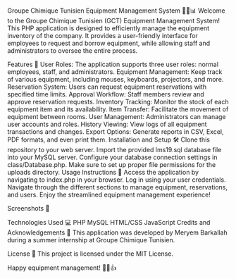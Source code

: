Groupe Chimique Tunisien Equipment Management System 👨‍💼📊
Welcome to the Groupe Chimique Tunisien (GCT) Equipment Management System! This PHP application is designed to efficiently manage the equipment inventory of the company. It provides a user-friendly interface for employees to request and borrow equipment, while allowing staff and administrators to oversee the entire process.



Features 🚀
User Roles: The application supports three user roles: normal employees, staff, and administrators.
Equipment Management: Keep track of various equipment, including mouses, keyboards, projectors, and more.
Reservation System: Users can request equipment reservations with specified time limits.
Approval Workflow: Staff members review and approve reservation requests.
Inventory Tracking: Monitor the stock of each equipment item and its availability.
Item Transfer: Facilitate the movement of equipment between rooms.
User Management: Administrators can manage user accounts and roles.
History Viewing: View logs of all equipment transactions and changes.
Export Options: Generate reports in CSV, Excel, PDF formats, and even print them.
Installation and Setup 🛠️
Clone this repository to your web server.
Import the provided lms19.sql database file into your MySQL server.
Configure your database connection settings in class/Database.php.
Make sure to set up proper file permissions for the uploads directory.
Usage Instructions 📝
Access the application by navigating to index.php in your browser.
Log in using your user credentials.
Navigate through the different sections to manage equipment, reservations, and users.
Enjoy the streamlined equipment management experience!




Screenshots 📸





Technologies Used 💻
PHP
MySQL
HTML/CSS
JavaScript
Credits and Acknowledgements 🙌
This application was developed by Meryem Barkallah during a summer internship at Groupe Chimique Tunisien. 

License 📜
This project is licensed under the MIT License.


Happy equipment management! 🎉🔧👍
